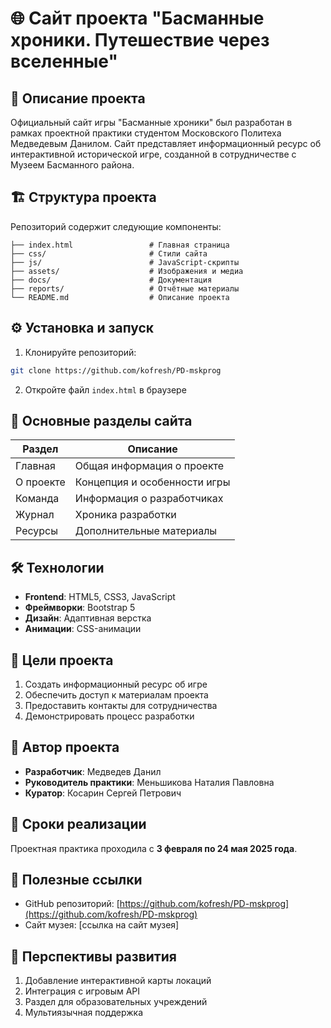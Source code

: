 # 🌐 Сайт проекта "Басманные хроники. Путешествие через вселенные"

## 📌 Описание проекта

Официальный сайт игры "Басманные хроники" был разработан в рамках проектной практики студентом Московского Политеха Медведевым Данилом. Сайт представляет информационный ресурс об интерактивной исторической игре, созданной в сотрудничестве с Музеем Басманного района.

## 🏗 Структура проекта

Репозиторий содержит следующие компоненты:

```
├── index.html                 # Главная страница
├── css/                       # Стили сайта
├── js/                        # JavaScript-скрипты
├── assets/                    # Изображения и медиа
├── docs/                      # Документация
├── reports/                   # Отчётные материалы
└── README.md                  # Описание проекта
```

## ⚙️ Установка и запуск

1. Клонируйте репозиторий:
```bash
git clone https://github.com/kofresh/PD-mskprog
```

2. Откройте файл `index.html` в браузере

## 🌟 Основные разделы сайта

| Раздел        | Описание                              |
|---------------|---------------------------------------|
| Главная       | Общая информация о проекте            |
| О проекте     | Концепция и особенности игры          |
| Команда       | Информация о разработчиках            |
| Журнал        | Хроника разработки                    |
| Ресурсы       | Дополнительные материалы              |

## 🛠 Технологии

- **Frontend**: HTML5, CSS3, JavaScript
- **Фреймворки**: Bootstrap 5
- **Дизайн**: Адаптивная верстка
- **Анимации**: CSS-анимации

## 🎯 Цели проекта

1. Создать информационный ресурс об игре
2. Обеспечить доступ к материалам проекта
3. Предоставить контакты для сотрудничества
4. Демонстрировать процесс разработки

## 👥 Автор проекта

- **Разработчик**: Медведев Данил
- **Руководитель практики**: Меньшикова Наталия Павловна
- **Куратор**: Косарин Сергей Петрович

## 📅 Сроки реализации

Проектная практика проходила с **3 февраля по 24 мая 2025 года**.

## 🔗 Полезные ссылки

- GitHub репозиторий: [https://github.com/kofresh/PD-mskprog](https://github.com/kofresh/PD-mskprog)
- Сайт музея: [ссылка на сайт музея]

## 🚀 Перспективы развития

1. Добавление интерактивной карты локаций
2. Интеграция с игровым API
3. Раздел для образовательных учреждений
4. Мультиязычная поддержка
